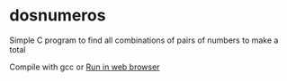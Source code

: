 # dosnumeros
Simple C program to find all combinations of pairs of numbers to make a total

Compile with gcc or [Run in web browser](https://onlinegdb.com/BkZZcmuPI)


